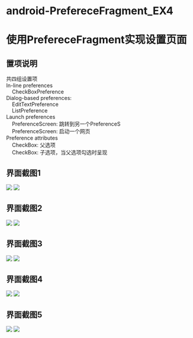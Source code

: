 # android-PrefereceFragment_EX4
# 使用PrefereceFragment实现设置页面
## 置项说明

共四组设置项 <br>
In-line preferences <br>
&nbsp; &nbsp; CheckBoxPreference <br>
Dialog-based preferences: <br>
&nbsp; &nbsp; EditTextPreference <br>
&nbsp; &nbsp; ListPreference <br>
Launch preferences<br>
&nbsp; &nbsp; PreferenceScreen: 跳转到另一个PreferenceS<br>
&nbsp; &nbsp; PreferenceScreen: 启动一个网页  <br>
Preference attributes  <br>
&nbsp; &nbsp; CheckBox: 父选项  <br>
&nbsp; &nbsp; CheckBox: 子选项，当父选项勾选时呈现  <br>

## 界面截图1
![](https://github.com/BornTW/android-PrefereceFragment_EX4/blob/master/Images/android-PrefereceFragment_EX4_1.PNG) 
![](https://github.com/BornTW/android-PrefereceFragment_EX4/blob/master/Images/android-PrefereceFragment_EX4_2.PNG)  

## 界面截图2
![](https://github.com/BornTW/android-PrefereceFragment_EX4/blob/master/Images/android-PrefereceFragment_EX4_3.PNG) 
![](https://github.com/BornTW/android-PrefereceFragment_EX4/blob/master/Images/android-PrefereceFragment_EX4_4.PNG)  

## 界面截图3
![](https://github.com/BornTW/android-PrefereceFragment_EX4/blob/master/Images/android-PrefereceFragment_EX4_5.PNG) 
![](https://github.com/BornTW/android-PrefereceFragment_EX4/blob/master/Images/android-PrefereceFragment_EX4_6.PNG) 

## 界面截图4
![](https://github.com/BornTW/android-PrefereceFragment_EX4/blob/master/Images/android-PrefereceFragment_EX4_7.PNG) 
![](https://github.com/BornTW/android-PrefereceFragment_EX4/blob/master/Images/android-PrefereceFragment_EX4_8.PNG) 

## 界面截图5
![](https://github.com/BornTW/android-PrefereceFragment_EX4/blob/master/Images/android-PrefereceFragment_EX4_9.PNG)
![](https://github.com/BornTW/android-PrefereceFragment_EX4/blob/master/Images/android-PrefereceFragment_EX4_10.PNG)
